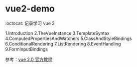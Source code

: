 # vue2-demo

:octocat: 记录学习 vue 2 

1.Introduction
2.TheVueInstance
3.TemplateSyntax
4.ComputedPropertiesAndWatchers
5.ClassAndStyleBindings
6.ConditionalRendering
7.ListRendering
8.EventHandling
9.FormInputBindings

参考：[vue 2.0 官方教程](https://v2.cn.vuejs.org/v2/guide/)
